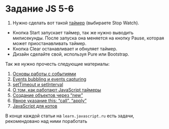 ﻿# Задание JS 5-6

1. Нужно сделать вот такой [таймер](http://www.online-stopwatch.com/full-screen-stopwatch/) (выбираете Stop Watch).
  - Кнопка Start запускает таймер, так же нужно выводить милисекунды. После запуска она меняется на кнопку Pause, которая может приостанавливать таймер.
  - Кнопка Clear останавливает и обнуляет таймер.
  - Дизайн сделайте свой, используя Pure или Bootstrap.


Так же нужно прочесть следующие материалы:

1. [Основы работы с событиями](https://learn.javascript.ru/events-and-interfaces)
2. [Events bubbling и events capturing](http://habrahabr.ru/post/126471/)
3. [setTimeout и setInterval](https://learn.javascript.ru/settimeout-setinterval)
4. [О том, как работают JavaScript таймеры](http://habrahabr.ru/post/138062/)
5. [Создание объектов через “new”](https://learn.javascript.ru/constructor-new)
6. [Явное указание this: “call”, “apply”](https://learn.javascript.ru/call-apply)
7. [JavaScript для котов](http://vova.io/blog/javascript-for-cats/)

В конце каждой статьи на `learn.javascript.ru` есть задачи, рекомендовано над ними поработать

